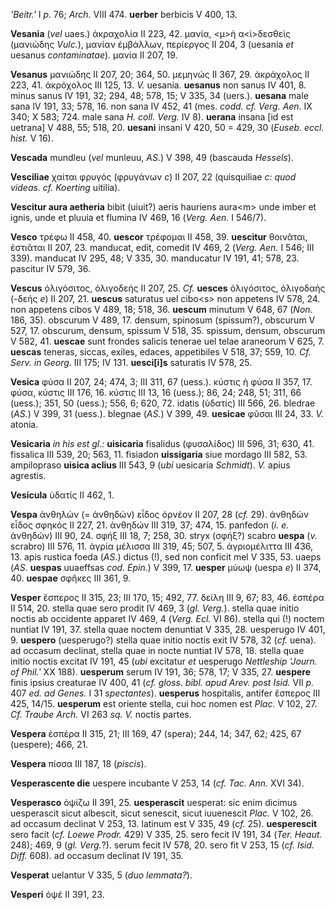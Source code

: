*'Beitr.'* I *p.* 76; *Arch.* VIII 474. **uerber** berbicis V 400, 13.

**Vesania** (*vel* uaes.) ἀκραχολία II 223, 42. μανία, \<μ\>ὴ
α\<ἰ\>δεσθεὶς (μανιώδης *Vulc.*), μανίαν ἐμβάλλων, περίεργος II 204, 3
(uesania *et* uesanus *contaminatae*). μανία II 207, 19.

**Vesanus** μανιώδης II 207, 20; 364, 50. μεμηνώς II 367, 29. ἀκράχολος
II 223, 41. ἀκρόχολος III 125, 13. *V.* uesania. **uesanus** non sanus
IV 401, 8. minus sanus IV 191, 32; 294, 48; 578, 15; V 335, 34 (uers.).
**uesana** male sana IV 191, 33; 578, 16. non sana IV 452, 41 (mes.
*codd. cf. Verg. Aen.* IX 340; X 583; 724. male sana *H. coll. Verg.* IV
8). **uerana** insana [id est uetrana] V 488, 55; 518, 20. **uesani**
insani V 420, 50 = 429, 30 (*Euseb. eccl. hist.* V 16).

**Vescada** mundleu (*vel* munleuu, *AS.*) V 398, 49 (bascauda
*Hessels*).

**Vesciliae** χαίται φρυγός (φρυγάνων *c*) II 207, 22 (quisquiliae *c:
quod videas. cf. Koerting* uitilia).

**Vescitur aura aetheria** bibit (uiuit?) aeris hauriens aura\<m\> unde
imber et ignis, unde et pluuia et flumina IV 469, 16 (*Verg. Aen.* I
546/7).

**Vesco** τρέφω II 458, 40. **uescor** τρέφομαι II 458, 39. **uescitur**
θοινᾶται, ἑστιᾶται II 207, 23. manducat, edit, comedit IV 469, 2
(*Verg. Aen.* I 546; III 339). manducat IV 295, 48; V 335, 30.
manducatur IV 191, 41; 578, 23. pascitur IV 579, 36.

**Vescus** ὀλιγόσιτος, ὀλιγοδεής II 207, 25. *Cf.* **uesces**
ὀλιγόσιτος, ὀλιγοδαής (-δεής *e*) II 207, 21. **uescus** saturatus uel
cibo\<s\> non appetens IV 578, 24. non appetens cibos V 489, 18; 518,
36. **uescum** minutum V 648, 67 (*Non.* 186, 35). obscurum V 489, 17.
densum, spinosum (spissum?), obscurum V 527, 17. obscurum, densum,
spissum V 518, 35. spissum, densum, obscurum V 582, 41. **uescae** sunt
frondes salicis tenerae uel telae araneorum V 625, 7. **uescas**
teneras, siccas, exiles, edaces, appetibiles V 518, 37; 559, 10. *Cf.
Serv. in Georg.* III 175; IV 131. **uesci[i]s** saturatis IV 578, 25.

**Vesica** φύσα II 207, 24; 474, 3; III 311, 67 (uess.). κύστις ἡ φύσα
II 357, 17. φύσα, κύστις III 176, 16. κύστις III 13, 16 (uess.); 86, 24;
248, 51; 311, 66 (uess.); 351, 50 (uess.); 556, 6; 620, 72. idatis
(ὑδατίς) III 566, 26. bledrae (*AS.*) V 399, 31 (uess.). blegnae (*AS.*)
V 399, 49. **uesicae** φῦσαι III 24, 33. *V.* atonia.

**Vesicaria** *in his est gl.:* **uisicaria** fisalidus (φυσαλίδος) III
596, 31; 630, 41. fissalica III 539, 20; 563, 11. fisiadon
**uissigaria** siue mordago III 582, 53. ampilopraso **uisica aclius**
III 543, 9 (*ubi* uesicaria *Schmidt*). *V.* apius agrestis.

**Vesicula** ὑδατίς II 462, 1.

**Vespa** ἀνθηλών (= ἀνθηδών) εἶδος ὀρνέον II 207, 28 (*cf.* 29).
ἀνθηδών εἶδος σφηκός II 227, 21. ἀνθηδών III 319, 37; 474, 15. panfedon
(*i. e.* ἀνθηδών) III 90, 24. σφήξ III 18, 7; 258, 30. stryx (σφήξ?)
scabro **uespa** (*v.* scrabro) III 576, 11. ἀγρία μέλισσα III 319, 45;
507, 5. ἀγριομέλιττα III 436, 13. apis rustica foeda (*AS.*) dictus (!),
sed non conficit mel V 335, 53. uaeps (*AS.* **uespas** uuaeffsas *cod.
Epin.*) V 399, 17. **uesper** μύωψ (uespa *e*) II 374, 40. **uespae**
σφῆκες III 361, 9.

**Vesper** ἕσπερος II 315, 23; III 170, 15; 492, 77. δείλη III 9, 67;
83, 46. ἑσπέρα II 514, 20. stella quae sero prodit IV 469, 3 (*gl.
Verg.*). stella quae initio noctis ab occidente apparet IV 469, 4
(*Verg. Ecl.* VI 86). stella qui (!) noctem nuntiat IV 191, 37. stella
quae noctem denuntiat V 335, 28. uesperugo IV 401, 9. **uespero**
(uesperugo?) stella quae initio noctis exit IV 578, 32 (*cf.* uena). ad
occasum declinat, stella quae in nocte nuntiat IV 578, 18. stella quae
initio noctis excitat IV 191, 45 (*ubi* excitatur *et* uesperugo
*Nettleship 'Journ. of Phil.'* XX 188). **uesperum** serum IV 191, 36;
578, 17; V 335, 27. **uespere** finis ipsius creaturae IV 400, 41 (*cf.
gloss. bibl. apud Arev. post Isid.* VII *p.* 407 *ed. ad Genes.* I 31
*spectantes*). **uesperus** hospitalis, antifer ἕσπερος III 425, 14/15.
**uesperum** est oriente stella, cui hoc nomen est *Plac.* V 102, 27.
*Cf. Traube Arch.* VI 263 *sq. V.* noctis partes.

**Vespera** ἑσπέρα II 315, 21; III 169, 47 (spera); 244, 14; 347, 62;
425, 67 (uespere); 466, 21.

**Vespera** πίσσα III 187, 18 (*piscis*).

**Vesperascente die** uespere incubante V 253, 14 (*cf. Tac. Ann.* XVI
34).

**Vesperasco** ὀψίζω II 391, 25. **uesperascit** uesperat: sic enim
dicimus uesperascit sicut albescit, sicut senescit, sicut iuuenescit
*Plac.* V 102, 26. ad occasum declinat V 253, 13. latinum est V 335, 49
(*cf.* 25). **uesperescit** sero facit (*cf. Loewe Prodr.* 429) V 335,
25. sero fecit IV 191, 34 (*Ter. Heaut.* 248); 469, 9 (*gl.*
*Verg.*?). serum fecit IV 578, 20. sero fit V 253, 15 (*cf. Isid. Diff.*
608). ad occasum declinat IV 191, 35.

**Vesperat** uelantur V 335, 5 (*duo lemmata?*).

**Vesperi** ὀψέ II 391, 23.
